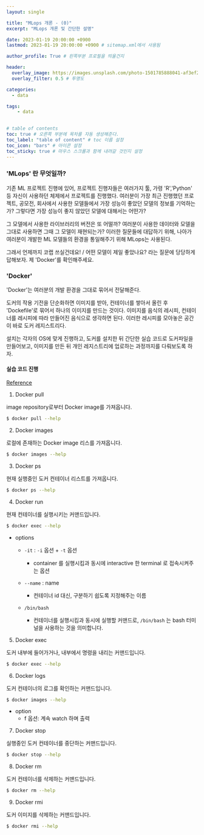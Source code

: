 ```yaml
---
layout: single

title: "MLops 개론 - (0)"
excerpt: "MLops 개론 및 간단한 설명"

date: 2023-01-19 20:00:00 +0900
lastmod: 2023-01-19 20:00:00 +0900 # sitemap.xml에서 사용됨

author_profile: True # 왼쪽부분 프로필을 띄울건지

header:
  overlay_image: https://images.unsplash.com/photo-1501785888041-af3ef285b470?ixlib=rb-1.2.1&ixid=eyJhcHBfaWQiOjEyMDd9&auto=format&fit=crop&w=1350&q=80
  overlay_filter: 0.5 # 투명도

categories: 
  - data

tags: 
    - data
    

# table of contents
toc: true # 오른쪽 부분에 목차를 자동 생성해준다.
toc_label: "table of content" # toc 이름 설정
toc_icon: "bars" # 아이콘 설정
toc_sticky: true # 마우스 스크롤과 함께 내려갈 것인지 설정
---
```

### 'MLops' 란 무엇일까?

기존 ML 프로젝트 진행에 있어, 프로젝트 진행자들은 여러가지 툴, 가령 'R','Python' 등 자신이 사용하던 체제에서 프로젝트를 진행했다. 여러분이 가장 최근 진행했던 프로젝트, 공모전, 회사에서 사용한 모델들에서 가장 성능이 좋았던 모델의 정보를 기억하는가? 그렇다면 가장 성능이 좋지 않았던 모델에 대해서는 어떤가?

그 모델에서 사용한 라이브러리의 버전은 또 어떨까? 여러분이 사용한 데이터와 모델을 그대로 사용하면 그때 그 모델이 재현되는가? 이러한 질문들에 대답하기 위해, 나아가 여러분이 개발한 ML 모델들의 환경을 통일해주기 위해 MLops는 사용된다.

그래서 언제까지 코랩 쓰실건데요! / 어떤 모델이 제일 좋았나요? 라는 질문에 당당하게 답해보자. 
제 'Docker'를 확인해주세요.


### 'Docker'

'Docker'는 여러분의 개발 환경을 그대로 묶어서 전달해준다. 

도커의 작용 기전을 단순화하면 이미지를 받아, 컨테이너를 쌓아서 올린 후 'Dockefile'로 묶어서 하나의 이미지를 만드는 것이다. 이미지를 음식의 레시피, 컨테이너를 레시피에 따라 만들어진 음식으로 생각하면 된다. 이러한 레시피를 모아놓은 공간이 바로 도커 레지스트리다.

설치는 각자의 OS에 맞게 진행하고, 도커를 설치한 뒤 간단한 실습 코드로 도커파일을 만들어보고, 이미지를 만든 뒤 개인 레지스트리에 업로하는 과정까지를 다뤄보도록 하자.


#### 실습 코드 진행

[Reference][reference]

1) Docker pull

image repository로부터 Docker image를 가져옵니다.

```bash
$ docker pull --help
```


2) Docker images

로컬에 존재하는 Docker image 리스를 가져옵니다.

```bash
$ docker images --help
```

3) Docker ps

현재 실행중인 도커 컨테이너 리스트를 가져옵니다.

```bash
$ docker ps --help
```

4) Docker run 

현재 컨테이너를 실행시키는 커맨드입니다.


```bash
$ docker exec --help
```

* options

  * `-it` : `-i` 옵션 + `-t` 옵션
    * container 를 실행시킴과 동시에 interactive 한 terminal 로 접속시켜주는 옵션

  * `--name` : name
    * 컨테이너 id 대신, 구분하기 쉽도록 지정해주는 이름

  * `/bin/bash`
    * 컨테이너를 실행시킴과 동시에 실행할 커맨드로, `/bin/bash` 는 bash 터미널을 사용하는 것을 의미합니다.


5) Docker exec

도커 내부에 들어가거나, 내부에서 명령을 내리는 커맨드입니다.


```bash
$ docker exec --help
```

6) Docker logs

도커 컨테이너의 로그를 확인하는 커맨드입니다.

```bash
$ docker images --help
```

* option 
  * f 옵션: 계속 watch 하며 출력


7) Docker stop

실행중인 도커 컨테이너를 중단하는 커맨드입니다.

```bash
$ docker stop --help
```

8) Docker rm

도커 컨테이너를 삭제하는 커맨드입니다.

```bash
$ docker rm --help
```

9) Docker rmi

도커 이미지를 삭제하는 커맨드입니다.

```bash
$ docker rmi --help
```

[reference]: https://jaeyeon-kim.notion.site/Docker-1-2-be5f796e34ac4903af0c97e59f1eb98e